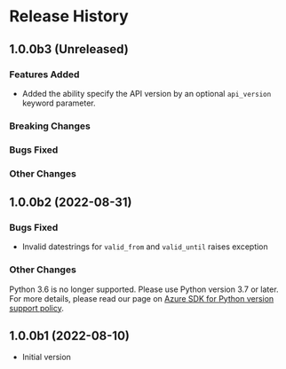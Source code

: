 # Release History

## 1.0.0b3 (Unreleased)

### Features Added
- Added the ability specify the API version by an optional `api_version` keyword parameter.

### Breaking Changes

### Bugs Fixed

### Other Changes

## 1.0.0b2 (2022-08-31)

### Bugs Fixed
 - Invalid datestrings for `valid_from` and `valid_until` raises exception

### Other Changes
Python 3.6 is no longer supported. Please use Python version 3.7 or later. For more details, please read our page on [Azure SDK for Python version support policy](https://github.com/Azure/azure-sdk-for-python/wiki/Azure-SDKs-Python-version-support-policy).

## 1.0.0b1 (2022-08-10)

- Initial version
